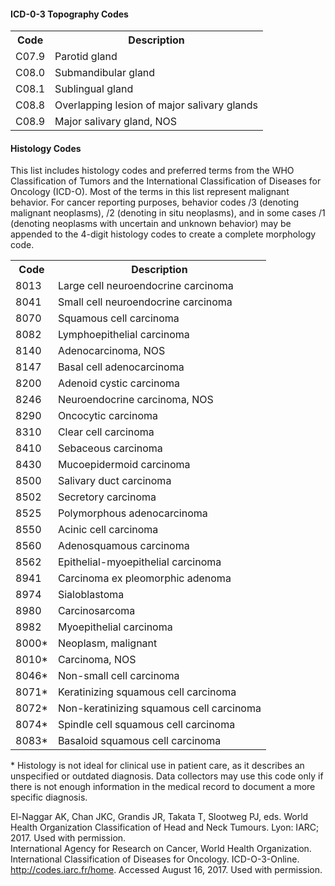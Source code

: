 #### ICD-0-3 Topography Codes  
<table>
<tr>
<th>Code</th>
<th>Description</th>
</tr>
<tr>
<td>C07.9</td>
<td>Parotid gland</td>
</tr>
<tr>
<td>C08.0</td>
<td>Submandibular gland</td>
</tr>
<tr>
<td>C08.1</td>
<td>Sublingual gland</td>
</tr>
<tr>
<td>C08.8</td>
<td>Overlapping lesion of major salivary glands</td>
</tr>
<tr>
<td>C08.9</td>
<td>Major salivary gland, NOS</td>
</tr>
</table>

#### Histology Codes  
This list includes histology codes and preferred terms from
the WHO Classification of Tumors and the International
Classification of Diseases for Oncology (ICD-O). Most of
the terms in this list represent malignant behavior. For cancer
reporting purposes, behavior codes /3 (denoting malignant
neoplasms), /2 (denoting in situ neoplasms), and in some
cases /1 (denoting neoplasms with uncertain and unknown
behavior) may be appended to the 4-digit histology codes to
create a complete morphology code.

<table>
<tr>
<th>Code</th>
<th>Description</th>
</tr>
<tr>
<td>8013</td>
<td>Large cell neuroendocrine carcinoma</td>
</tr>
<tr>
<td>8041</td>
<td>Small cell neuroendocrine carcinoma</td>
</tr>
<tr>
<td>8070</td>
<td>Squamous cell carcinoma</td>
</tr>
<tr>
<td>8082</td>
<td>Lymphoepithelial carcinoma</td>
</tr>
<tr>
<td>8140</td>
<td>Adenocarcinoma, NOS</td>
</tr>
<tr>
<td>8147</td>
<td>Basal cell adenocarcinoma</td>
</tr>
<tr>
<td>8200</td>
<td>Adenoid cystic carcinoma</td>
</tr>
<tr>
<td>8246</td>
<td>Neuroendocrine carcinoma, NOS</td>
</tr>
<tr>
<td>8290</td>
<td>Oncocytic carcinoma</td>
</tr>
<tr>
<td>8310</td>
<td>Clear cell carcinoma</td>
</tr>
<tr>
<td>8410</td>
<td>Sebaceous carcinoma</td>
</tr>
<tr>
<td>8430</td>
<td>Mucoepidermoid carcinoma</td>
</tr>
<tr>
<td>8500</td>
<td>Salivary duct carcinoma</td>
</tr>
<tr>
<td>8502</td>
<td>Secretory carcinoma</td>
</tr>
<tr>
<td>8525</td>
<td>Polymorphous adenocarcinoma</td>
</tr>
<tr>
<td>8550</td>
<td>Acinic cell carcinoma</td>
</tr>
<tr>
<td>8560</td>
<td>Adenosquamous carcinoma</td>
</tr>
<tr>
<td>8562</td>
<td>Epithelial-myoepithelial carcinoma</td>
</tr>
<tr>
<td>8941</td>
<td>Carcinoma ex pleomorphic adenoma</td>
</tr>
<tr>
<td>8974</td>
<td>Sialoblastoma</td>
</tr>
<tr>
<td>8980</td>
<td>Carcinosarcoma</td>
</tr>
<tr>
<td>8982</td>
<td>Myoepithelial carcinoma</td>
</tr>
<tr>
<td>8000*</td>
<td>Neoplasm, malignant</td>
</tr>
<tr>
<td>8010*</td>
<td>Carcinoma, NOS</td>
</tr>
<tr>
<td>8046*</td>
<td>Non-small cell carcinoma</td>
</tr>
<tr>
<td>8071*</td>
<td>Keratinizing squamous cell carcinoma</td>
</tr>
<tr>
<td>8072*</td>
<td>Non-keratinizing squamous cell carcinoma</td>
</tr>
<tr>
<td>8074*</td>
<td>Spindle cell squamous cell carcinoma</td>
</tr>
<tr>
<td>8083*</td>
<td>Basaloid squamous cell carcinoma</td>
</tr>
</table>

\* Histology is not ideal for clinical use in patient care, as it describes an
unspecified or outdated diagnosis. Data collectors may use this code
only if there is not enough information in the medical record to document a more specific diagnosis.  

El-Naggar AK, Chan JKC, Grandis JR, Takata T, Slootweg PJ, eds.
World Health Organization Classification of Head and Neck Tumours.
Lyon: IARC; 2017. Used with permission.  
International Agency for Research on Cancer, World Health
Organization. International Classification of Diseases for Oncology.
ICD-O-3-Online. http://codes.iarc.fr/home. Accessed August 16, 2017.
Used with permission.